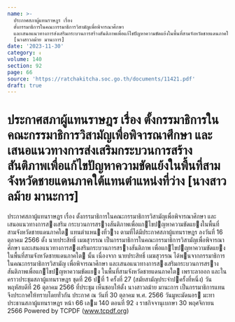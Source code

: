 ```yaml
---
name: >-
  ประกาศสภาผู้แทนราษฎร เรื่อง
  ตั้งกรรมาธิการในคณะกรรมาธิการวิสามัญเพื่อพิจารณาศึกษา 
  และเสนอแนวทางการส่งเสริมกระบวนการสร้างสันติภาพเพื่อแก้ไขปัญหาความขัดแย้งในพื้นที่สามจังหวัดชายแดนภาคใต้แทนตำแหน่งที่ว่าง
  [นางสาวลม้าย มานะการ]
date: '2023-11-30'
category: ง
volume: 140
section: 92
page: 66
source: 'https://ratchakitcha.soc.go.th/documents/11421.pdf'
draft: true
---
```


# ประกาศสภาผู้แทนราษฎร เรื่อง ตั้งกรรมาธิการในคณะกรรมาธิการวิสามัญเพื่อพิจารณาศึกษา  และเสนอแนวทางการส่งเสริมกระบวนการสร้างสันติภาพเพื่อแก้ไขปัญหาความขัดแย้งในพื้นที่สามจังหวัดชายแดนภาคใต้แทนตำแหน่งที่ว่าง [นางสาวลม้าย มานะการ]

ประกาศสภาผู้แทนราษฎร เรื่อง ตั้งกรรมาธิการในคณะกรรมาธิการวิสามัญเพื่อพิจารณาศึกษา และเสนอแนวทางการสงเสริม กระบวนการสรางสันติภาพเพื่อแกไขปญหาความขัดแยงในพื้นที่สามจังหวัดชายแดนภาคใต แทนตําแหนงที่วาง ตามที่ได้มีประกาศสภาผู้แทนราษฎร ลงวันที่ 16 ตุลาคม 2566 ตั้ง นายประสิทธิ์ เมฆสุวรรณ เป็นกรรมาธิการในคณะกรรมาธิการวิสามัญเพื่อพิจารณาศึกษา และเสนอแนวทางการสงเสริมกระบวนการสรางสันติภาพ เพื่อแกไขปญหาความขัดแยงในพื้นที่สามจังหวัดชายแดนภาคใต นั้น เนื่องจาก นายประสิทธิ์ เมฆสุวรรณ ได้พนจากกรรมาธิการในคณะกรรมาธิการวิสามัญ เพื่อพิจารณาศึกษา และเสนอแนวทางการสงเสริมกระบวนการสรางสันติภาพเพื่อแกไขปญหาความขัดแยง ในพื้นที่สามจังหวัดชายแดนภาคใต เพราะลาออก และในคราวประชุมสภาผู้แทนราษฎร ชุดที่ 26 ปที่ 1 ครั้งที่ 27 (สมัยสามัญประจําปครั้งที่หนึ่ง) วันพฤหัสบดีที่ 26 ตุลาคม 2566 ที่ประชุม เห็นชอบให้ตั้ง นางสาวลม้าย มานะการ เป็นกรรมาธิการแทน จึงประกาศให้ทราบโดยทั่วกัน ประกาศ ณ วันที่ 30 ตุลาคม พ.ศ. 2566 วันมูหะมัดนอร มะทา ประธานสภาผู้แทนราษฎร หน้า 66 เลม 140 ตอนที่ 92 ง ราชกิจจานุเบกษา 30 พฤศจิกายน 2566 Powered by TCPDF (www.tcpdf.org)
